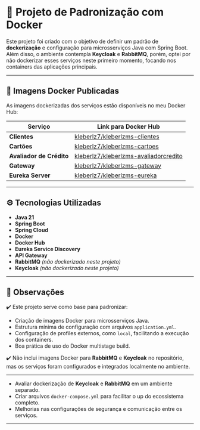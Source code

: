 # 🚀 Projeto de Padronização com Docker

Este projeto foi criado com o objetivo de definir um padrão de **dockerização** e configuração para microsserviços Java com Spring Boot. Além disso, o ambiente contempla **Keycloak** e **RabbitMQ**, porém, optei por não dockerizar esses serviços neste primeiro momento, focando nos containers das aplicações principais.

---

## 🐳 Imagens Docker Publicadas

As imagens dockerizadas dos serviços estão disponíveis no meu Docker Hub:

| Serviço                 | Link para Docker Hub                                                                                                                                                   |
|-------------------------|------------------------------------------------------------------------------------------------------------------------------------------------------------------------|
| **Clientes**            | [kleberlz7/kleberlzms-clientes](https://hub.docker.com/repository/docker/kleberlz7/kleberlzms-clientes/general)                                                      |
| **Cartões**             | [kleberlz7/kleberlzms-cartoes](https://hub.docker.com/repository/docker/kleberlz7/kleberlzms-cartoes)                                                                 |
| **Avaliador de Crédito**| [kleberlz7/kleberlzms-avaliadorcredito](https://hub.docker.com/repository/docker/kleberlz7/kleberlzms-avaliadorcredito)                                              |
| **Gateway**             | [kleberlz7/kleberlzms-gateway](https://hub.docker.com/repository/docker/kleberlz7/kleberlzms-gateway)                                                                 |
| **Eureka Server**       | [kleberlz7/kleberlzms-eureka](https://hub.docker.com/repository/docker/kleberlz7/kleberlzms-eureka)                                                                   |

---

## ⚙️ Tecnologias Utilizadas

- **Java 21**
- **Spring Boot**
- **Spring Cloud**
- **Docker**
- **Docker Hub**
- **Eureka Service Discovery**
- **API Gateway**
- **RabbitMQ** *(não dockerizado neste projeto)*
- **Keycloak** *(não dockerizado neste projeto)*

---

## 📝 Observações

✔️ Este projeto serve como base para padronizar:

- Criação de imagens Docker para microsserviços Java.
- Estrutura mínima de configuração com arquivos `application.yml`.
- Configuração de profiles externos, como `local`, facilitando a execução dos containers.
- Boa prática de uso do Docker multistage build.

✔️ Não inclui imagens Docker para **RabbitMQ** e **Keycloak** no repositório, mas os serviços foram configurados e integrados localmente no ambiente.

---
- Avaliar dockerização de **Keycloak** e **RabbitMQ** em um ambiente separado.
- Criar arquivos `docker-compose.yml` para facilitar o up do ecossistema completo.
- Melhorias nas configurações de segurança e comunicação entre os serviços.

---
